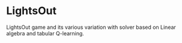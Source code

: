 # LightsOut
LightsOut game and its various variation with solver based on Linear algebra and tabular Q-learning. 

